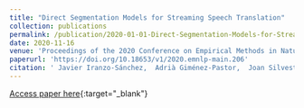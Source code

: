 ```yaml
---
title: "Direct Segmentation Models for Streaming Speech Translation"
collection: publications
permalink: /publication/2020-01-01-Direct-Segmentation-Models-for-Streaming-Speech-Translation
date: 2020-11-16
venue: 'Proceedings of the 2020 Conference on Empirical Methods in Natural Language Processing, EMNLP 2020, Online, November 16-20, 2020'
paperurl: 'https://doi.org/10.18653/v1/2020.emnlp-main.206'
citation: ' Javier Iranzo-Sánchez,  Adrià Giménez-Pastor,  Joan Silvestre-Cerdà,  Pau Baquero-Arnal,  Jorge Civera,  Alfons Juan, &quot;Direct Segmentation Models for Streaming Speech Translation.&quot; In the proceedings of Proceedings of the 2020 Conference on Empirical Methods in Natural Language Processing, EMNLP 2020, Online, November 16-20, 2020.'
---
```

[Access paper here](https://doi.org/10.18653/v1/2020.emnlp-main.206){:target="_blank"}

